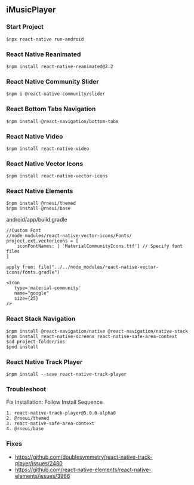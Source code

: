 ## iMusicPlayer
### Start Project
```
$npx react-native run-android
```
### React Native Reanimated
```
$npm install react-native-reanimated@2.2
```
### React Native Community Slider
```
$npm i @react-native-community/slider
```
### React Bottom Tabs Navigation
```
$npm install @react-navigation/bottom-tabs
```
### React Native Video
```
$npm install react-native-video
```
### React Native Vector Icons
```
$npm install react-native-vector-icons
```
### React Native Elements
```
$npm install @rneui/themed
$npm install @rneui/base
```
android/app/build.gradle
```
//Custom Font
//node_modules/react-native-vector-icons/Fonts/
project.ext.vectoricons = [
    iconFontNames: [ 'MaterialCommunityIcons.ttf'] // Specify font files
]

apply from: file("../../node_modules/react-native-vector-icons/fonts.gradle")
```
```
<Icon
   type='material-community'
   name="google"
   size={25}
/>
```
### React Stack Navigation
```
$npm install @react-navigation/native @react-navigation/native-stack
$npm install react-native-screens react-native-safe-area-context
$cd project-folder/ios
$pod install
```
### React Native Track Player
```
$npm install --save react-native-track-player
```

### Troubleshoot
Fix Installation: Follow Install Sequence
```
1. react-native-track-player@5.0.0-alpha0
2. @rneui/themed
3. react-native-safe-area-context
4. @rneui/base
```
### Fixes
- https://github.com/doublesymmetry/react-native-track-player/issues/2480
- https://github.com/react-native-elements/react-native-elements/issues/3966

